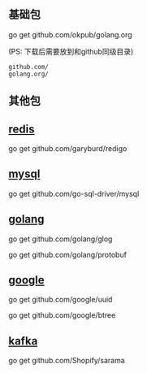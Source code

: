 ## 基础包
go get github.com/okpub/golang.org

(PS: 下载后需要放到和github同级目录)
```vim
github.com/
golang.org/
```

## 其他包

## [redis](https://github.com/garyburd/redigo)
go get github.com/garyburd/redigo
 
## [mysql](https://github.com/go-sql-driver/mysql) 
go get github.com/go-sql-driver/mysql

## [golang](https://github.com/golang)
go get github.com/golang/glog

go get github.com/golang/protobuf

## [google](https://github.com/google)
go get github.com/google/uuid

go get github.com/google/btree

## [kafka](https://github.com/Shopify/sarama)
go get github.com/Shopify/sarama
